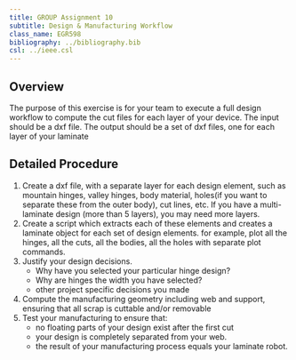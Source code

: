 ```yaml
---
title: GROUP Assignment 10
subtitle: Design & Manufacturing Workflow
class_name: EGR598
bibliography: ../bibliography.bib
csl: ../ieee.csl
---
```


## Overview

The purpose of this exercise is for your team to execute a full design workflow to compute the cut files for each layer of your device. The input should be a dxf file.  The output should be a set of dxf files, one for each layer of your laminate

## Detailed Procedure

1. Create a dxf file, with a separate layer for each design element, such as mountain hinges, valley hinges, body material, holes(if you want to separate these from the outer body), cut lines, etc.  If you have a multi-laminate design (more than 5 layers), you may need more layers.
1. Create a script which extracts each of these elements and creates a laminate object for each set of design elements.  for example, plot all the hinges, all the cuts, all the bodies, all the holes with separate plot commands.
1. Justify your design decisions.
    * Why have you selected your particular hinge design?
    * Why are hinges the width you have selected?  
    * other project specific decisions you made
1. Compute the manufacturing geometry including web and support, ensuring that all scrap is cuttable and/or removable
1. Test your manufacturing to ensure that:
    * no floating parts of your design exist after the first cut
    * your design is completely separated from your web.
    * the result of your manufacturing process equals your laminate robot.
<!--## Alternate method
If you choose to use popupCAD, that is fine.  Please indicate input dxf(s), along with-->
